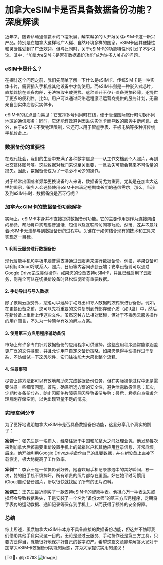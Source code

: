 # 加拿大eSIM卡是否具备数据备份功能？深度解读

近年来，随着移动通信技术的飞速发展，越来越多的人开始关注eSIM卡这一新兴产品。特别是在加拿大这样地广人稀、自然环境多样的国家，eSIM卡因其便捷性和灵活性受到了广泛欢迎。但与此同时，关于eSIM卡的功能特性也引发了不少讨论。其中，“加拿大eSIM卡是否有数据备份功能”成为许多人关心的问题。

### eSIM卡是什么？

在探讨这个问题之前，我们先简单了解一下什么是eSIM卡。传统SIM卡是一种实体卡片，需要插入手机或其他设备中才能使用。而eSIM卡则是一种嵌入式芯片，直接焊接在设备内部，无法被取出或更换。这种设计不仅让设备更加轻薄，还提供了更多的便利性。比如，用户可以通过网络远程激活运营商提供的服务计划，无需亲自到实体店购买实体卡。

eSIM卡的优点显而易见：它支持多号码同时在线，便于管理国际旅行时切换不同地区的通信服务；同时，它还能有效避免因丢失实体卡而导致的服务中断问题。此外，由于eSIM卡不受物理限制，它还可以用于智能手表、平板电脑等多种非传统手机设备上。

### 数据备份的重要性

在现代社会，我们的生活中充满了各种数字信息——从工作文档到个人照片，再到社交媒体账号等。这些数据对我们来说至关重要，一旦丢失可能会带来不可估量的损失。因此，数据备份成为了一项必不可少的操作。

对于经常出国或者频繁更换设备的人来说，数据备份尤为重要。尤其是在加拿大这样的国家，很多人会选择使用eSIM卡来满足短期或长期的通信需求。那么，当涉及到eSIM卡时，数据备份是否可行呢？

### 加拿大eSIM卡的数据备份功能解析

实际上，eSIM卡本身并不直接提供数据备份功能。它的主要作用是作为连接网络的桥梁，帮助用户实现语音通话、短信以及互联网访问等功能。然而，这并不意味着eSIM卡无法参与到数据备份的过程中。关键在于如何结合现有的技术和工具来实现这一目标。

#### 1. 利用云服务进行数据备份

现代智能手机和平板电脑普遍支持通过云服务来进行数据备份。例如，苹果设备可以利用iCloud将联系人、照片、日历等内容同步到云端；安卓设备则可以通过Google Drive完成类似操作。如果您的设备支持eSIM卡，并且已经启用了云服务，则完全可以在切换新设备时轻松恢复所有重要数据。

#### 2. 手动导出与导入数据

除了依赖云服务外，您也可以选择手动导出和导入数据的方式来进行备份。例如，在更换设备之前，您可以先将重要的文件复制到外部存储介质（如U盘）中，然后在新设备上重新上传这些文件。虽然这种方法相对繁琐，但对于不熟悉云服务操作的用户而言，不失为一种简单有效的解决方案。

#### 3. 使用第三方应用程序辅助备份

市场上有许多专门针对数据备份的应用程序可供选择。这些应用程序通常能够涵盖更广泛的文件类型，并且允许用户自定义备份策略。如果您觉得手动操作过于复杂，不妨尝试一下这类软件，它们往往能大大简化整个流程。

#### 4. 注意事项

尽管上述方法都可以有效地帮助您完成数据备份任务，但在实际操作过程中还是需要注意一些细节问题。首先，确保所选方案的安全性，避免泄露敏感信息；其次，定期检查备份状态，防止因网络故障等原因导致备份失败；最后，根据自身需求合理规划存储空间，以免出现容量不足的情况。

### 实际案例分享

为了更好地说明加拿大eSIM卡是否具备数据备份功能，这里分享几个真实的例子：

**案例一**：张先生是一名商人，经常往返于中国和加拿大之间处理业务。他发现每次来到加拿大后都需要重新设置手机上的邮箱账户和其他应用登录信息，非常麻烦。后来，他开始利用Google Drive定期备份自己的重要数据，并在新设备上直接下载恢复，极大地提高了工作效率。

**案例二**：李女士是一位摄影爱好者，她喜欢用手机记录旅途中的美好瞬间。有一次，她的旧手机不慎摔坏，所有珍贵的照片都存在里面。好在她平时习惯用iCloud自动备份照片，所以很快就找回了所有的图片资料。

**案例三**：王先生最近刚买了一款支持eSIM卡的智能手表。他担心万一手表丢失或损坏会导致数据丢失，于是安装了一个名为“备份大师”的第三方应用程序，定期将手表内的运动数据、通知记录等保存到手机上，从而获得了额外的安全保障。

### 总结

综上所述，虽然加拿大eSIM卡本身不具备直接的数据备份功能，但这并不妨碍我们借助其他手段实现这一目的。无论是通过云服务、手动操作还是第三方工具，只要方法得当，就能很好地保护好自己的数字资产。希望这篇文章能够解答大家对于加拿大eSIM卡数据备份功能的疑惑，并为大家提供实用的建议！

[TG💪+ @jx0703 ![Image](https://github.com/user-attachments/assets/dbca1d08-cadb-493c-b0ec-ad6f7a83f270)]
